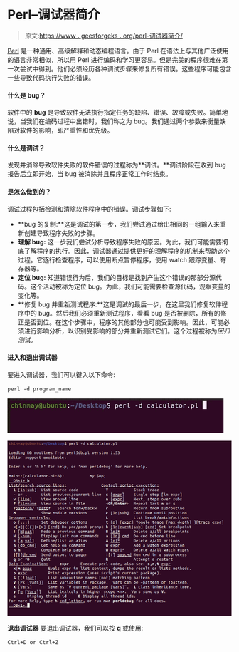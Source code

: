 # Perl–调试器简介

> 原文:[https://www . geesforgeks . org/perl-调试器简介/](https://www.geeksforgeeks.org/perl-introduction-to-debugger/)

[Perl](https://www.geeksforgeeks.org/introduction-to-perl/) 是一种通用、高级解释和动态编程语言。由于 Perl 在语法上与其他广泛使用的语言非常相似，所以用 Perl 进行编码和学习更容易。但是完美的程序很难在第一次尝试中得到。他们必须经历各种调试步骤来修复所有错误。这些程序可能包含一些导致代码执行失败的错误。

#### 什么是 bug？

软件中的 **bug** 是导致软件无法执行指定任务的缺陷、错误、故障或失败。简单地说，当我们在编码过程中出错时，我们称之为 bug。我们通过两个参数来衡量缺陷对软件的影响，即严重性和优先级。

#### 什么是调试？

发现并消除导致软件失败的软件错误的过程称为**调试。**调试阶段在收到 bug 报告后立即开始，当 bug 被消除并且程序正常工作时结束。

#### 是怎么做到的？

调试过程包括检测和清除软件程序中的错误。调试步骤如下:

*   **bug 的复制:**这是调试的第一步，我们尝试通过给出相同的一组输入来重新创建导致程序失败的步骤。
*   **理解 bug:** 这一步我们尝试分析导致程序失败的原因。为此，我们可能需要彻底了解程序的执行。因此，调试器通过提供更好的理解程序的机制来帮助这个过程。它逐行检查程序，可以使用断点暂停程序，使用 watch 跟踪变量、寄存器等。
*   **定位 bug:** 知道错误行为后，我们的目标是找到产生这个错误的那部分源代码。这个活动被称为定位 bug。为此，我们可能需要检查源代码，观察变量的变化等。
*   **修复 bug 并重新测试程序:**这是调试的最后一步，在这里我们修复软件程序中的 bug。然后我们必须重新测试程序，看看 bug 是否被删除，所有的修正是否到位。在这个步骤中，程序的其他部分也可能受到影响。因此，可能必须进行影响分析，以识别受影响的部分并重新测试它们。这个过程被称为*回归测试。*

#### 进入和退出调试器

要进入调试器，我们可以键入以下命令:

```
perl -d program_name
```

![](img/45ded0f5755716ee9786c5ead1fb5d51.png)

![](img/fdf2fac54cf3b6c5337e13becc40313e.png)

**退出调试器**
要退出调试器，我们可以按 **q** 或使用:

```
Ctrl+D or Ctrl+Z
```